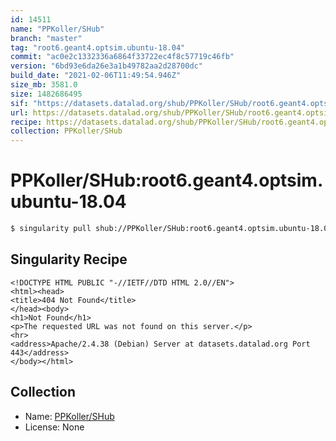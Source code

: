 ```yaml
---
id: 14511
name: "PPKoller/SHub"
branch: "master"
tag: "root6.geant4.optsim.ubuntu-18.04"
commit: "ac0e2c1332336a6864f33722ec4f8c57719c46fb"
version: "6bd93e6da26e3a1b49782aa2d28700dc"
build_date: "2021-02-06T11:49:54.946Z"
size_mb: 3581.0
size: 1482686495
sif: "https://datasets.datalad.org/shub/PPKoller/SHub/root6.geant4.optsim.ubuntu-18.04/2021-02-06-ac0e2c13-6bd93e6d/6bd93e6da26e3a1b49782aa2d28700dc.sif"
url: https://datasets.datalad.org/shub/PPKoller/SHub/root6.geant4.optsim.ubuntu-18.04/2021-02-06-ac0e2c13-6bd93e6d/
recipe: https://datasets.datalad.org/shub/PPKoller/SHub/root6.geant4.optsim.ubuntu-18.04/2021-02-06-ac0e2c13-6bd93e6d/Singularity
collection: PPKoller/SHub
---
```


# PPKoller/SHub:root6.geant4.optsim.ubuntu-18.04

```bash
$ singularity pull shub://PPKoller/SHub:root6.geant4.optsim.ubuntu-18.04
```

## Singularity Recipe

```singularity
<!DOCTYPE HTML PUBLIC "-//IETF//DTD HTML 2.0//EN">
<html><head>
<title>404 Not Found</title>
</head><body>
<h1>Not Found</h1>
<p>The requested URL was not found on this server.</p>
<hr>
<address>Apache/2.4.38 (Debian) Server at datasets.datalad.org Port 443</address>
</body></html>
```

## Collection

 - Name: [PPKoller/SHub](https://github.com/PPKoller/SHub)
 - License: None

